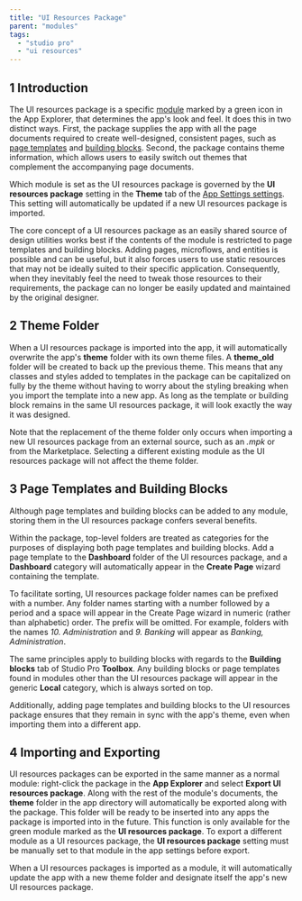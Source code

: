 ```yaml
---
title: "UI Resources Package"
parent: "modules"
tags:
  - "studio pro"
  - "ui resources"
---
```


## 1 Introduction

The UI resources package is a specific [module](modules) marked by a green icon in the App Explorer, that determines the app's look and feel. It does this in two distinct ways. First, the package supplies the app with all the page documents required to create well-designed, consistent pages, such as [page templates](page-templates) and [building blocks](building-block). Second, the package contains theme information, which allows users to easily switch out themes that complement the accompanying page documents.

Which module is set as the UI resources package is governed by the **UI resources package** setting in the **Theme** tab of the [App Settings settings](project-settings). This setting will automatically be updated if a new UI resources package is imported.

The core concept of a UI resources package as an easily shared source of design utilities works best if the contents of the module is restricted to page templates and building blocks. Adding pages, microflows, and entities is possible and can be useful, but it also forces users to use static resources that may not be ideally suited to their specific application. Consequently, when they inevitably feel the need to tweak those resources to their requirements, the package can no longer be easily updated and maintained by the original designer.

## 2 Theme Folder

When a UI resources package is imported into the app, it will automatically overwrite the app's **theme** folder with its own theme files. A **theme_old** folder will be created to back up the previous theme. This means that any classes and styles added to templates in the package can be capitalized on fully by the theme without having to worry about the styling breaking when you import the template into a new app. As long as the template or building block remains in the same UI resources package, it will look exactly the way it was designed.

Note that the replacement of the theme folder only occurs when importing a new UI resources package from an external source, such as an *.mpk* or from the Marketplace. Selecting a different existing module as the UI resources package will not affect the theme folder.

## 3 Page Templates and Building Blocks

Although page templates and building blocks can be added to any module, storing them in the UI resources package confers several benefits.

Within the package, top-level folders are treated as categories for the purposes of displaying both page templates and building blocks. Add a page template to the **Dashboard** folder of the UI resources package, and a **Dashboard** category will automatically appear in the **Create Page** wizard containing the template.

To facilitate sorting, UI resources package folder names can be prefixed with a number. Any folder names starting with a number followed by a period and a space will appear in the Create Page wizard in numeric (rather than alphabetic) order. The prefix will be omitted. For example, folders with the names *10. Administration* and *9. Banking* will appear as *Banking, Administration*.

The same principles apply to building blocks with regards to the **Building blocks** tab of Studio Pro **Toolbox**. Any building blocks or page templates found in modules other than the UI resources package will appear in the generic **Local** category, which is always sorted on top.

Additionally, adding page templates and building blocks to the UI resources package ensures that they remain in sync with the app's theme, even when importing them into a different app.

## 4 Importing and Exporting

UI resources packages can be exported in the same manner as a normal module: right-click the package in the **App Explorer** and select **Export UI resources package**. Along with the rest of the module's documents, the **theme** folder in the app directory will automatically be exported along with the package. This folder will be ready to be inserted into any apps the package is imported into in the future. This function is only available for the green module marked as the **UI resources package**. To export a different module as a UI resources package, the **UI resources package** setting must be manually set to that module in the app settings before export.

When a UI resources packages is imported as a module, it will automatically update the app with a new theme folder and designate itself the app's new UI resources package.
